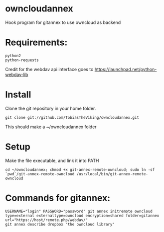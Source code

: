 owncloudannex
=========

Hook program for gitannex to use owncloud as backend

# Requirements:

    python2
    python-requests

Credit for the webdav api interface goes to https://launchpad.net/python-webdav-lib

# Install
Clone the git repository in your home folder.

    git clone git://github.com/TobiasTheViking/owncloudannex.git 

This should make a ~/owncloudannex folder

# Setup
Make the file executable, and link it into PATH

    cd ~/owncloudannex; chmod +x git-annex-remote-owncloud; sudo ln -sf `pwd`/git-annex-remote-owncloud /usr/local/bin/git-annex-remote-owncloud

# Commands for gitannex:

    USERNAME="login" PASSWORD="password" git annex initremote owncloud type=external externaltype=owncloud encryption=shared folder=gitannex url="https://host/remote.php/webdav/"
    git annex describe dropbox "the owncloud library"

